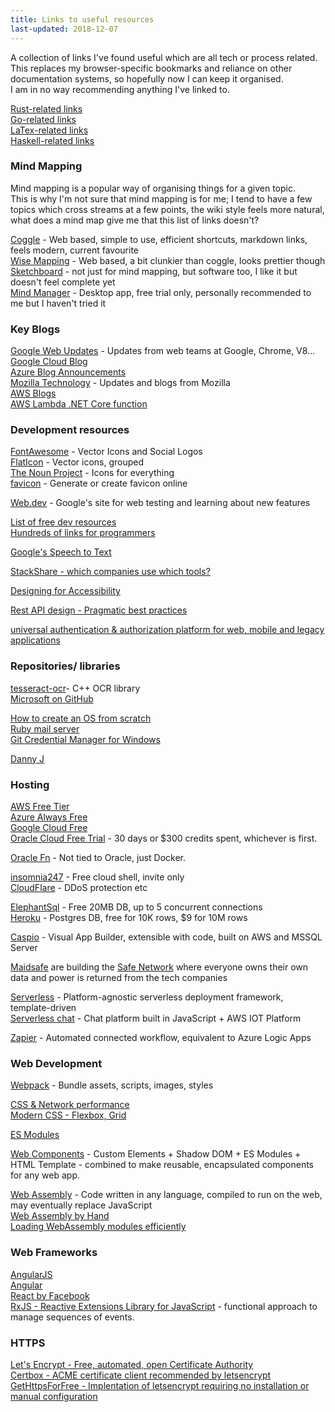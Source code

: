 ```yaml
---
title: Links to useful resources
last-updated: 2018-12-07
---
```


A collection of links I've found useful which are all tech or process related.  
This replaces my browser-specific bookmarks and reliance on other documentation systems, so hopefully now I can keep it organised.  
I am in no way recommending anything I've linked to.  

[Rust-related links](rust.html)  
[Go-related links](go.html)  
[LaTex-related links](latex.html)  
[Haskell-related links](haskell.html)


### Mind Mapping

Mind mapping is a popular way of organising things for a given topic.  
This is why I'm not sure that mind mapping is for me; I tend to have a few topics which cross streams at a few points, the wiki style feels more natural, what does a mind map give me that this list of links doesn't?  

[Coggle](https://coggle.it/diagram/W1LgH6fTAgAj6sgM/t/-) - Web based, simple to use, efficient shortcuts, markdown links, feels modern, current favourite  
[Wise Mapping](https://app.wisemapping.com/c/maps/3/try) - Web based, a bit clunkier than coggle, looks prettier though
[Sketchboard](https://sketchboard.me) - not just for mind mapping, but software too, I like it but doesn't feel complete yet  
[Mind Manager](https://www.mindjet.com/mindmanager/) - Desktop app, free trial only, personally recommended to me but I haven't tried it  


### Key Blogs

[Google Web Updates](https://developers.google.com/web/updates/) - Updates from web teams at Google, Chrome, V8...  
[Google Cloud Blog](https://cloud.google.com/blog/)  
[Azure Blog Announcements](https://azure.microsoft.com/en-gb/blog/topics/announcements/)  
[Mozilla Technology](https://www.mozilla.org/en-GB/technology/) - Updates and blogs from Mozilla  
[AWS Blogs](https://aws.amazon.com/blogs/)  
[AWS Lambda .NET Core function](https://aws.amazon.com/blogs/compute/developing-net-core-aws-lambda-functions/)  


### Development resources

[FontAwesome](http://fontawesome.io) - Vector Icons and Social Logos  
[FlatIcon](https://www.flaticon.com/) - Vector icons, grouped  
[The Noun Project](https://thenounproject.com/) - Icons for everything  
[favicon](https://www.favicon.cc/) - Generate or create favicon online  


[Web.dev](https://web.dev/) - Google's site for web testing and learning about new features  

[List of free dev resources](https://medium.com/dvlprstash/free-resources-for-developers-dec-2017-d23eddd83f5)  
[Hundreds of links for programmers](https://github.com/sdmg15/Best-websites-a-programmer-should-visit)  

 

[Google's Speech to Text](https://cloud.google.com/speech-to-text)  

[StackShare - which companies use which tools?](https://stackshare.io/)  

[Designing for Accessibility](https://www.smashingmagazine.com/2018/04/designing-accessibility-inclusion/)  

[Rest API design - Pragmatic best practices](http://www.vinaysahni.com/best-practices-for-a-pragmatic-restful-api#restful)  

[universal authentication & authorization platform for web, mobile and legacy applications](https://auth0.com/)  

### Repositories/ libraries

[tesseract-ocr](https://github.com/tesseract-ocr/)- C++ OCR library    
[Microsoft on GitHub](https://github.com/Microsoft)  

[How to create an OS from scratch](https://github.com/cfenollosa/os-tutorial)  
[Ruby mail server](https://github.com/atech/postal)  
[Git Credential Manager for Windows](https://github.com/Microsoft/Git-Credential-Manager-for-Windows/)  

[Danny J](https://github.com/Dannyj1984?tab=repositories)  

### Hosting

[AWS Free Tier](https://aws.amazon.com/free/)  
[Azure Always Free](https://azure.microsoft.com/en-us/free/)  
[Google Cloud Free](https://cloud.google.com/free/)  
[Oracle Cloud Free Trial](https://cloud.oracle.com/en_US/tryit) - 30 days or $300 credits spent, whichever is first.  

[Oracle Fn](https://developer.oracle.com/en_US/java/fn-project-introduction) - Not tied to Oracle, just Docker.  

[insomnia247](https://www.insomnia247.nl/page/shells/index) - Free cloud shell, invite only  
[CloudFlare](https://www.cloudflare.com/plans/#) - DDoS protection etc  

[ElephantSql](https://www.elephantsql.com/plans.html) - Free 20MB DB, up to 5 concurrent connections  
[Heroku](https://www.heroku.com/postgres) - Postgres DB, free for 10K rows, $9 for 10M rows  

[Caspio](https://www.caspio.com/online-database/) - Visual App Builder, extensible with code, built on AWS and MSSQL Server  

[Maidsafe](https://www.maidsafe.net/) are building the [Safe Network](https://safenetwork.tech) where everyone owns their own data and power is returned from the tech companies  

[Serverless](https://serverless.com/learn/quick-start/) - Platform-agnostic serverless deployment framework, template-driven  
[Serverless chat](https://github.com/claudiajs/serverless-chat) - Chat platform built in JavaScript + AWS IOT Platform  

[Zapier](https://zapier.com/) - Automated connected workflow, equivalent to Azure Logic Apps  


### Web Development

[Webpack](https://webpack.js.org/) - Bundle assets, scripts, images, styles  

[CSS & Network performance](https://csswizardry.com/2018/11/css-and-network-performance/)  
[Modern CSS - Flexbox, Grid](https://medium.com/actualize-network/modern-css-explained-for-dinosaurs-5226febe3525)  

[ES Modules](https://hacks.mozilla.org/2018/03/es-modules-a-cartoon-deep-dive/)  

[Web Components](https://www.webcomponents.org/) - Custom Elements + Shadow DOM + ES Modules + HTML Template - combined to make reusable, encapsulated components for any web app.  

[Web Assembly](https://webassembly.org/) - Code written in any language, compiled to run on the web, may eventually replace JavaScript  
[Web Assembly by Hand](http://blog.scottlogic.com/2018/04/26/webassembly-by-hand.html)  
[Loading WebAssembly modules efficiently](https://developers.google.com/web/updates/2018/04/loading-wasm)  


### Web Frameworks

[AngularJS](https://angularjs.org/)  
[Angular](https://angular.io/)  
[React by Facebook](https://facebook.github.io/react/)  
[RxJS - Reactive Extensions Library for JavaScript](https://rxjs-dev.firebaseapp.com/) - functional approach to manage sequences of events.  

### HTTPS

[Let's Encrypt - Free, automated, open Certificate Authority](https://letsencrypt.org)  
[Certbox - ACME certificate client recommended by letsencrypt](https://certbot.eff.org/)  
[GetHttpsForFree - Implentation of letsencrypt requiring no installation or manual configuration](https://github.com/diafygi/gethttpsforfree)  






